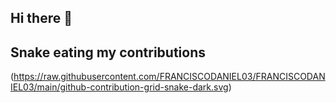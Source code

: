 ## Hi there 👋

## Snake eating my contributions
(https://raw.githubusercontent.com/FRANCISCODANIEL03/FRANCISCODANIEL03/main/github-contribution-grid-snake-dark.svg)

<!--
**FRANCISCODANIEL03/FRANCISCODANIEL03** is a ✨ _special_ ✨ repository because its `README.md` (this file) appears on your GitHub profile.

Here are some ideas to get you started:

- 🔭 I’m currently working on ...
- 🌱 I’m currently learning ...
- 👯 I’m looking to collaborate on ...
- 🤔 I’m looking for help with ...
- 💬 Ask me about ...
- 📫 How to reach me: ...
- 😄 Pronouns: ...
- ⚡ Fun fact: ...
-->

